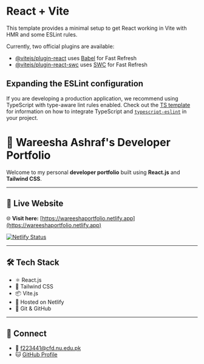 # React + Vite

This template provides a minimal setup to get React working in Vite with HMR and some ESLint rules.

Currently, two official plugins are available:

- [@vitejs/plugin-react](https://github.com/vitejs/vite-plugin-react/blob/main/packages/plugin-react) uses [Babel](https://babeljs.io/) for Fast Refresh
- [@vitejs/plugin-react-swc](https://github.com/vitejs/vite-plugin-react/blob/main/packages/plugin-react-swc) uses [SWC](https://swc.rs/) for Fast Refresh

## Expanding the ESLint configuration

If you are developing a production application, we recommend using TypeScript with type-aware lint rules enabled. Check out the [TS template](https://github.com/vitejs/vite/tree/main/packages/create-vite/template-react-ts) for information on how to integrate TypeScript and [`typescript-eslint`](https://typescript-eslint.io) in your project.
# 🌸 Wareesha Ashraf's Developer Portfolio

Welcome to my personal **developer portfolio** built using **React.js** and **Tailwind CSS**.

---

## 🔗 Live Website

🌐 **Visit here:** [https://wareeshaportfolio.netlify.app](https://wareeshaportfolio.netlify.app)

[![Netlify Status](https://api.netlify.com/api/v1/badges/7548e0a8-a5f2-4383-89a6-1423b0f9f622/deploy-status)](https://app.netlify.com/sites/wareeshaportfolio/deploys)

---

## 🛠 Tech Stack

- ⚛️ React.js
- 💨 Tailwind CSS
- 📦 Vite.js
- 🚀 Hosted on Netlify
- 🧠 Git & GitHub

---

## 🤝 Connect

- 📧 f223441@cfd.nu.edu.pk
- 🐱 [GitHub Profile](https://github.com/wareeshayyyyy)

